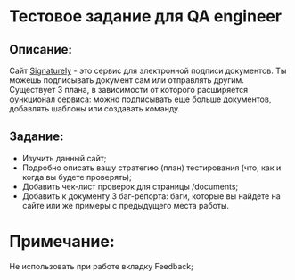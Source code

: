 # Тестовое задание для QA engineer

## Описание:
Сайт [Signaturely](https://staging.d2twwklgqmrfet.amplifyapp.com/login) - это сервис для электронной подписи документов. Ты можешь подписывать документ сам или отправлять другим. Существует 3 плана, в зависимости от которого расширяется функционал сервиса: можно подписывать еще больше документов, добавлять шаблоны или создавать команду.

## Задание:
+ Изучить данный сайт;
+ Подробно описать вашу стратегию (план) тестирования (что, как и когда вы будете проверять);
+ Добавить чек-лист проверок для страницы /documents;
+ Добавить к документу 3 баг-репорта: баги, которые вы найдете на сайте или же примеры с предыдущего места работы.

# Примечание:
Не использовать при работе вкладку Feedback;
